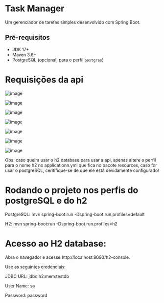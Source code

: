 # Task Manager

Um gerenciador de tarefas simples desenvolvido com Spring Boot.

## Pré-requisitos

- JDK 17+
- Maven 3.6+
- PostgreSQL (opcional, para o perfil `postgres`)

# Requisições da api

![image](https://github.com/user-attachments/assets/38a98e1d-a659-40b5-b7aa-9d617c25c530)


![image](https://github.com/user-attachments/assets/b498f1d6-ac63-42db-b160-eca2c8f0f750)


![image](https://github.com/user-attachments/assets/88492c36-0786-4b54-909f-5c8e7c4d7dad)


![image](https://github.com/user-attachments/assets/b4876229-f1ce-4617-86e1-99185996c516)


![image](https://github.com/user-attachments/assets/48d905a5-7bcb-4eb2-a3f3-2e66920de4c0)


![image](https://github.com/user-attachments/assets/70939bb1-4d67-429e-a752-a91109e0990a)


![image](https://github.com/user-attachments/assets/4acddf7c-dfc4-4eb6-876d-b967d81aa86f)


Obs: caso queira usar o h2 database para usar a api, apenas altere o perfil para o nome h2 no applicationn.yml que fica no pacote resources, caso for usar o postgreSQL, ceritifique-se de que ele está devidamente configurado!

# Rodando o projeto nos perfis do postgreSQL e do h2

PostgreSQL: mvn spring-boot:run -Dspring-boot.run.profiles=default 

H2: mvn spring-boot:run -Dspring-boot.run.profiles=h2

# Acesso ao H2 database:

Abra o navegador e acesse http://localhost:9090/h2-console.

Use as seguintes credenciais:

JDBC URL: jdbc:h2:mem:testdb

User Name: sa

Password: password
